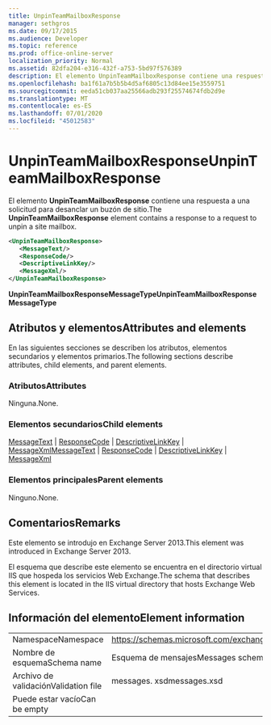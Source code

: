 ```yaml
---
title: UnpinTeamMailboxResponse
manager: sethgros
ms.date: 09/17/2015
ms.audience: Developer
ms.topic: reference
ms.prod: office-online-server
localization_priority: Normal
ms.assetid: 82dfa204-e316-432f-a753-5bd97f576389
description: El elemento UnpinTeamMailboxResponse contiene una respuesta a una solicitud para desanclar un buzón de sitio.
ms.openlocfilehash: ba1f61a7b5b5b4d5af6805c13d84ee15e3559751
ms.sourcegitcommit: eeda51cb037aa25566adb293f25574674fdb2d9e
ms.translationtype: MT
ms.contentlocale: es-ES
ms.lasthandoff: 07/01/2020
ms.locfileid: "45012583"
---
```

# <a name="unpinteammailboxresponse"></a><span data-ttu-id="821c4-103">UnpinTeamMailboxResponse</span><span class="sxs-lookup"><span data-stu-id="821c4-103">UnpinTeamMailboxResponse</span></span>

<span data-ttu-id="821c4-104">El elemento **UnpinTeamMailboxResponse** contiene una respuesta a una solicitud para desanclar un buzón de sitio.</span><span class="sxs-lookup"><span data-stu-id="821c4-104">The **UnpinTeamMailboxResponse** element contains a response to a request to unpin a site mailbox.</span></span> 
  
```XML
<UnpinTeamMailboxResponse>
   <MessageText/>
   <ResponseCode/>
   <DescriptiveLinkKey/>
   <MessageXml/>
</UnpinTeamMailboxResponse>
```

 <span data-ttu-id="821c4-105">**UnpinTeamMailboxResponseMessageType**</span><span class="sxs-lookup"><span data-stu-id="821c4-105">**UnpinTeamMailboxResponseMessageType**</span></span>
## <a name="attributes-and-elements"></a><span data-ttu-id="821c4-106">Atributos y elementos</span><span class="sxs-lookup"><span data-stu-id="821c4-106">Attributes and elements</span></span>

<span data-ttu-id="821c4-107">En las siguientes secciones se describen los atributos, elementos secundarios y elementos primarios.</span><span class="sxs-lookup"><span data-stu-id="821c4-107">The following sections describe attributes, child elements, and parent elements.</span></span>
  
### <a name="attributes"></a><span data-ttu-id="821c4-108">Atributos</span><span class="sxs-lookup"><span data-stu-id="821c4-108">Attributes</span></span>

<span data-ttu-id="821c4-109">Ninguna.</span><span class="sxs-lookup"><span data-stu-id="821c4-109">None.</span></span>
  
### <a name="child-elements"></a><span data-ttu-id="821c4-110">Elementos secundarios</span><span class="sxs-lookup"><span data-stu-id="821c4-110">Child elements</span></span>

<span data-ttu-id="821c4-111">[MessageText](messagetext.md)  |  [ResponseCode](responsecode.md)  |  [DescriptiveLinkKey](descriptivelinkkey.md)  |  [MessageXml](messagexml.md)</span><span class="sxs-lookup"><span data-stu-id="821c4-111">[MessageText](messagetext.md) | [ResponseCode](responsecode.md) | [DescriptiveLinkKey](descriptivelinkkey.md) | [MessageXml](messagexml.md)</span></span>
  
### <a name="parent-elements"></a><span data-ttu-id="821c4-112">Elementos principales</span><span class="sxs-lookup"><span data-stu-id="821c4-112">Parent elements</span></span>

<span data-ttu-id="821c4-113">Ninguno.</span><span class="sxs-lookup"><span data-stu-id="821c4-113">None.</span></span>
  
## <a name="remarks"></a><span data-ttu-id="821c4-114">Comentarios</span><span class="sxs-lookup"><span data-stu-id="821c4-114">Remarks</span></span>

<span data-ttu-id="821c4-115">Este elemento se introdujo en Exchange Server 2013.</span><span class="sxs-lookup"><span data-stu-id="821c4-115">This element was introduced in Exchange Server 2013.</span></span>
  
<span data-ttu-id="821c4-116">El esquema que describe este elemento se encuentra en el directorio virtual IIS que hospeda los servicios Web Exchange.</span><span class="sxs-lookup"><span data-stu-id="821c4-116">The schema that describes this element is located in the IIS virtual directory that hosts Exchange Web Services.</span></span>
  
## <a name="element-information"></a><span data-ttu-id="821c4-117">Información del elemento</span><span class="sxs-lookup"><span data-stu-id="821c4-117">Element information</span></span>

|||
|:-----|:-----|
|<span data-ttu-id="821c4-118">Namespace</span><span class="sxs-lookup"><span data-stu-id="821c4-118">Namespace</span></span>  <br/> |https://schemas.microsoft.com/exchange/services/2006/messages  <br/> |
|<span data-ttu-id="821c4-119">Nombre de esquema</span><span class="sxs-lookup"><span data-stu-id="821c4-119">Schema name</span></span>  <br/> |<span data-ttu-id="821c4-120">Esquema de mensajes</span><span class="sxs-lookup"><span data-stu-id="821c4-120">Messages schema</span></span>  <br/> |
|<span data-ttu-id="821c4-121">Archivo de validación</span><span class="sxs-lookup"><span data-stu-id="821c4-121">Validation file</span></span>  <br/> |<span data-ttu-id="821c4-122">messages. xsd</span><span class="sxs-lookup"><span data-stu-id="821c4-122">messages.xsd</span></span>  <br/> |
|<span data-ttu-id="821c4-123">Puede estar vacío</span><span class="sxs-lookup"><span data-stu-id="821c4-123">Can be empty</span></span>  <br/> ||
   

